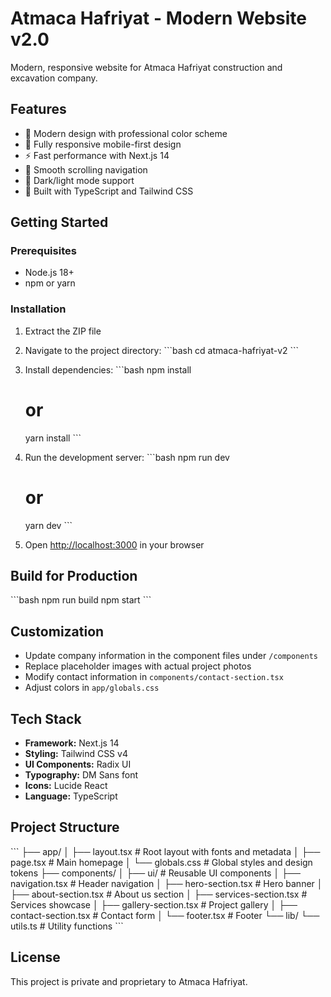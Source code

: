 # Atmaca Hafriyat - Modern Website v2.0

Modern, responsive website for Atmaca Hafriyat construction and excavation company.

## Features

- 🎨 Modern design with professional color scheme
- 📱 Fully responsive mobile-first design
- ⚡ Fast performance with Next.js 14
- 🎯 Smooth scrolling navigation
- 🌙 Dark/light mode support
- 🔧 Built with TypeScript and Tailwind CSS

## Getting Started

### Prerequisites

- Node.js 18+ 
- npm or yarn

### Installation

1. Extract the ZIP file
2. Navigate to the project directory:
   \`\`\`bash
   cd atmaca-hafriyat-v2
   \`\`\`

3. Install dependencies:
   \`\`\`bash
   npm install
   # or
   yarn install
   \`\`\`

4. Run the development server:
   \`\`\`bash
   npm run dev
   # or
   yarn dev
   \`\`\`

5. Open [http://localhost:3000](http://localhost:3000) in your browser

## Build for Production

\`\`\`bash
npm run build
npm start
\`\`\`

## Customization

- Update company information in the component files under `/components`
- Replace placeholder images with actual project photos
- Modify contact information in `components/contact-section.tsx`
- Adjust colors in `app/globals.css`

## Tech Stack

- **Framework:** Next.js 14
- **Styling:** Tailwind CSS v4
- **UI Components:** Radix UI
- **Typography:** DM Sans font
- **Icons:** Lucide React
- **Language:** TypeScript

## Project Structure

\`\`\`
├── app/
│   ├── layout.tsx          # Root layout with fonts and metadata
│   ├── page.tsx           # Main homepage
│   └── globals.css        # Global styles and design tokens
├── components/
│   ├── ui/                # Reusable UI components
│   ├── navigation.tsx     # Header navigation
│   ├── hero-section.tsx   # Hero banner
│   ├── about-section.tsx  # About us section
│   ├── services-section.tsx # Services showcase
│   ├── gallery-section.tsx # Project gallery
│   ├── contact-section.tsx # Contact form
│   └── footer.tsx         # Footer
└── lib/
    └── utils.ts           # Utility functions
\`\`\`

## License

This project is private and proprietary to Atmaca Hafriyat.
